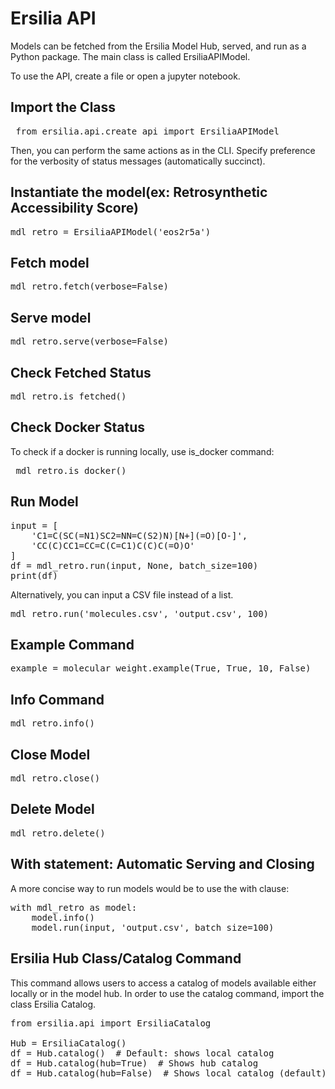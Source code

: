 # Ersilia API

Models can be fetched from the Ersilia Model Hub, served, and run as a Python package. The main class is called ErsiliaAPIModel.

To use the API, create a file or open a jupyter notebook. 

## Import the Class
<pre> from ersilia.api.create_api import ErsiliaAPIModel </pre>

Then, you can perform the same actions as in the CLI. Specify preference for the verbosity of status messages (automatically succinct). 

## Instantiate the model(ex: Retrosynthetic Accessibility Score)
<pre>
mdl_retro = ErsiliaAPIModel('eos2r5a')
</pre>

## Fetch model
<pre>
mdl_retro.fetch(verbose=False)
</pre>

## Serve model
<pre>
mdl_retro.serve(verbose=False)
</pre>

## Check Fetched Status
<pre>
mdl_retro.is_fetched()
</pre>

## Check Docker Status
To check if a docker is running locally, use is_docker command:
<pre> mdl_retro.is_docker() </pre>

## Run Model
<pre>
input = [
    'C1=C(SC(=N1)SC2=NN=C(S2)N)[N+](=O)[O-]',
    'CC(C)CC1=CC=C(C=C1)C(C)C(=O)O'
]
df = mdl_retro.run(input, None, batch_size=100)
print(df)
</pre>

Alternatively, you can input a CSV file instead of a list. 
<pre>
mdl_retro.run('molecules.csv', 'output.csv', 100)
</pre>

## Example Command
<pre>
example = molecular_weight.example(True, True, 10, False)
</pre>

## Info Command
<pre>
mdl_retro.info()
</pre>

## Close Model
<pre>
mdl_retro.close()
</pre>

## Delete Model
<pre>
mdl_retro.delete()
</pre>

## With statement: Automatic Serving and Closing
A more concise way to run models would be to use the with clause:
<pre>
with mdl_retro as model:
    model.info()
    model.run(input, 'output.csv', batch_size=100)
</pre>

## Ersilia Hub Class/Catalog Command
This command allows users to access a catalog of models available either locally or in the model hub. 
In order to use the catalog command, import the class Ersilia Catalog. 
<pre>
from ersilia.api import ErsiliaCatalog

Hub = ErsiliaCatalog()
df = Hub.catalog()  # Default: shows local catalog
df = Hub.catalog(hub=True)  # Shows hub catalog
df = Hub.catalog(hub=False)  # Shows local catalog (default)
</pre>